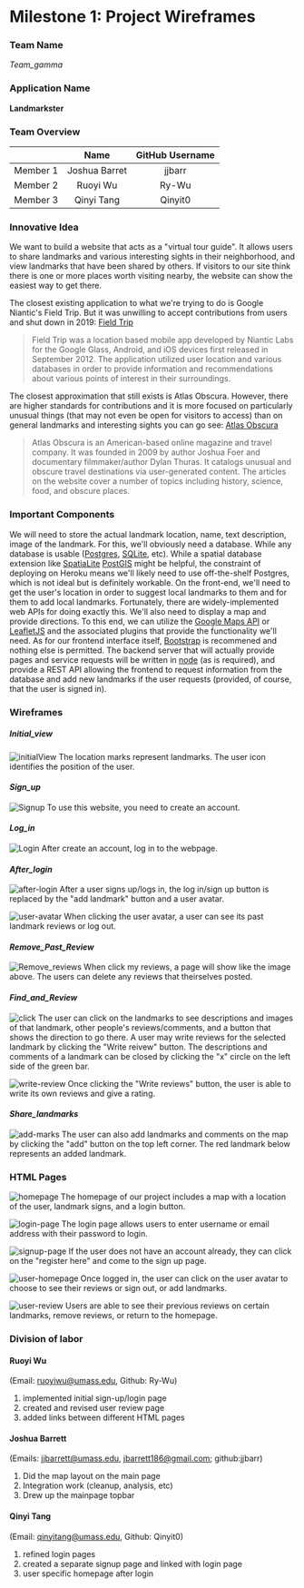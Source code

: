 # Milestone 1: Project Wireframes 

###  Team Name

*Team_gamma*

### Application Name

**Landmarkster**

### Team Overview

|        |      Name     | GitHub Username |
|:------:| :-----------: |:---------------:|
|Member 1| Joshua Barret | jjbarr          |
|Member 2| Ruoyi Wu      | Ry-Wu           |
|Member 3| Qinyi Tang    | Qinyit0         |

### Innovative Idea
We want to build a website that acts as a "virtual tour guide". It allows users
to share landmarks and various interesting sights in their neighborhood, and
view landmarks that have been shared by others.  If visitors to our site think
there is one or more places worth visiting nearby, the website can show the
easiest way to get there.
    
The closest existing application to what we're trying to do is Google Niantic's
Field Trip.  But it was unwilling to accept contributions from users and shut
down in 2019: [Field Trip](https://nianticlabs.com/blog/fieldtrip/?hl=en) 

> Field Trip was a location based mobile app developed by Niantic 
>Labs for the Google Glass, Android, and iOS devices first released 
>in September 2012. The application utilized user location and various 
>databases in order to provide information and recommendations about 
>various points of interest in their surroundings.

The closest approximation that still exists is Atlas Obscura. However, there are
higher standards for contributions and it is more focused on particularly
unusual things (that may not even be open for visitors to access) than on
general landmarks and interesting sights you can go see: [Atlas
Obscura](https://www.atlasobscura.com/)

>Atlas Obscura is an American-based online magazine and travel company.
>It was founded in 2009 by author Joshua Foer and documentary filmmaker/author 
>Dylan Thuras. It catalogs unusual and obscure travel destinations via 
>user-generated content. The articles on the website cover a number of topics
>including history, science, food, and obscure places.

### Important Components

We will need to store the actual landmark location, name, text description,
image of the landmark. For this, we'll obviously need a database. While any
database is usable ([Postgres](https://www.postgresql.org/),
[SQLite](https://www.sqlite.org/index.html), etc). While a spatial database
extension like [SpatiaLite](https://www.gaia-gis.it/fossil/libspatialite/index)
[PostGIS](https://www.postgis.net) might be helpful, the constraint of deploying
on Heroku means we'll likely need to use off-the-shelf Postgres, which is not
ideal but is definitely workable. On the front-end, we'll need to get the user's
location in order to suggest local landmarks to them and for them to add local
landmarks. Fortunately, there are widely-implemented web APIs for doing exactly
this. We'll also need to display a map and provide directions. To this end, we
can utilize the [Google Maps API](https://developers.google.com/maps) or
[LeafletJS](https://leafletjs.com) and the associated plugins that provide the
functionality we'll need. As for our frontend interface itself,
[Bootstrap](https://getbootstrap.com/) is recommened and nothing else is
permitted. The backend server that will actually provide pages and service
requests will be written in [node](https://nodejs.org/en/) (as is required), and
provide a REST API allowing the frontend to request information from the
database and add new landmarks if the user requests (provided, of course, that
the user is signed in).

### Wireframes

##### ***Initial_view***
![initialView](initial.png)
The location marks represent landmarks. The user icon identifies the position of the user.

#### ***Sign_up***
![Signup](Signup.png)
To use this website, you need to create an account.

#### ***Log_in***
![Login](LogIn.png)
After create an account, log in to the webpage.

#### ***After_login***
![after-login](after-login.png)
After a user signs up/logs in, the log in/sign up button is replaced by the "add landmark" button and a user avatar.

![user-avatar](user-avatar.png)
When clicking the user avatar, a user can see its past landmark reviews or log out.

#### ***Remove_Past_Review***
![Remove_reviews](Remove_reviews.png)
When click my reviews, a page will show like the image above. The users can delete any reviews that theirselves posted.

#### ***Find_and_Review***
![click](click.png)
The user can click on the landmarks to see descriptions and images of that landmark, other people's reviews/comments, and a button that shows the direction to go there. A user may write reviews for the selected landmark by clicking the "Write reivew" button. The descriptions and comments of a landmark can be closed by clicking the "x" circle on the left side of the green bar.

![write-review](write-reviews.png)
Once clicking the "Write reviews" button, the user is able to write its own reviews and give a rating.

#### ***Share_landmarks***
![add-marks](add-landmark.png)
The user can also add landmarks and comments on the map by clicking the "add" button on the top left corner. The red landmark below represents an added landmark.


### HTML Pages
![homepage](homepage.png)
The homepage of our project includes a map with a location of the user, landmark signs, and a login button.

![login-page](login-page.png)
The login page allows users to enter username or email address with their password to login.

![signup-page](signup-page.png)
If the user does not have an account already, they can click on the "register here" and come to the sign up page.

![user-homepage](user-homepage.png)
Once logged in, the user can click on the user avatar to choose to see their reviews or sign out, or add landmarks.

![user-review](user-reviews.png)
Users are able to see their previous reviews on certain landmarks, remove reviews, or return to the homepage.

### Division of labor
#### Ruoyi Wu 
(Email: ruoyiwu@umass.edu, Github: Ry-Wu)
1. implemented initial sign-up/login page
2. created and revised user review page
3. added links between different HTML pages

#### Joshua Barrett 
(Emails: jjbarrett@umass.edu, jbarrett186@gmail.com; github:jjbarr)
1. Did the map layout on the main page
2. Integration work (cleanup, analysis, etc)
3. Drew up the mainpage topbar

#### Qinyi Tang
(Email: qinyitang@umass.edu, Github: Qinyit0)
1. refined login pages
2. created a separate signup page and linked with login page
3. user specific homepage after login
